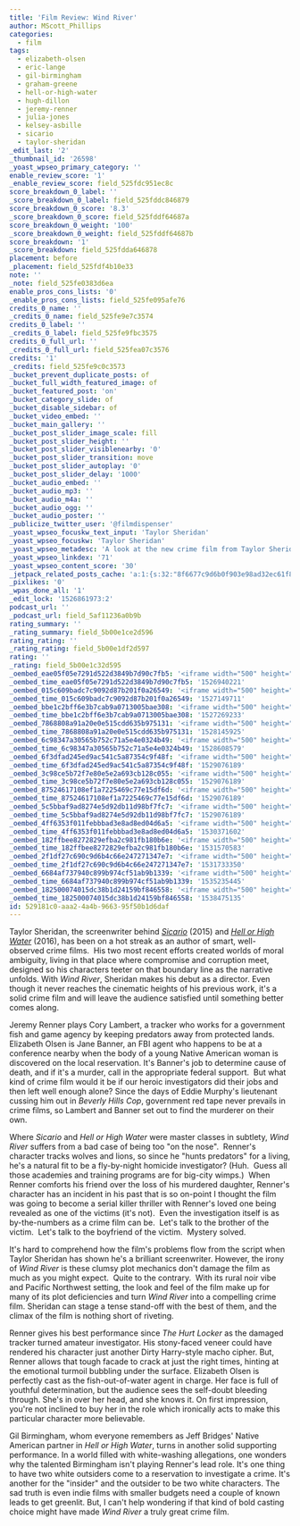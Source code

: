 ```yaml
---
title: 'Film Review: Wind River'
author: MScott_Phillips
categories:
  - film
tags:
  - elizabeth-olsen
  - eric-lange
  - gil-birmingham
  - graham-greene
  - hell-or-high-water
  - hugh-dillon
  - jeremy-renner
  - julia-jones
  - kelsey-asbille
  - sicario
  - taylor-sheridan
_edit_last: '2'
_thumbnail_id: '26598'
_yoast_wpseo_primary_category: ''
enable_review_score: '1'
_enable_review_score: field_525fdc951ec8c
score_breakdown_0_label: ''
_score_breakdown_0_label: field_525fddc846879
score_breakdown_0_score: '8.3'
_score_breakdown_0_score: field_525fddf64687a
score_breakdown_0_weight: '100'
_score_breakdown_0_weight: field_525fddf64687b
score_breakdown: '1'
_score_breakdown: field_525fdda646878
placement: before
_placement: field_525fdf4b10e33
note: ''
_note: field_525fe0383d6ea
enable_pros_cons_lists: '0'
_enable_pros_cons_lists: field_525fe095afe76
credits_0_name: ''
_credits_0_name: field_525fe9e7c3574
credits_0_label: ''
_credits_0_label: field_525fe9fbc3575
credits_0_full_url: ''
_credits_0_full_url: field_525fea07c3576
credits: '1'
_credits: field_525fe9c0c3573
_bucket_prevent_duplicate_posts: of
_bucket_full_width_featured_image: of
_bucket_featured_post: 'on'
_bucket_category_slide: of
_bucket_disable_sidebar: of
_bucket_video_embed: ''
_bucket_main_gallery: ''
_bucket_post_slider_image_scale: fill
_bucket_post_slider_height: ''
_bucket_post_slider_visiblenearby: '0'
_bucket_post_slider_transition: move
_bucket_post_slider_autoplay: '0'
_bucket_post_slider_delay: '1000'
_bucket_audio_embed: ''
_bucket_audio_mp3: ''
_bucket_audio_m4a: ''
_bucket_audio_ogg: ''
_bucket_audio_poster: ''
_publicize_twitter_user: '@filmdispenser'
_yoast_wpseo_focuskw_text_input: 'Taylor Sheridan'
_yoast_wpseo_focuskw: 'Taylor Sheridan'
_yoast_wpseo_metadesc: 'A look at the new crime film from Taylor Sheridan, the screenwriter behind Hell or High Water, starring Jeremey Renner and Elizabeth Olsen'
_yoast_wpseo_linkdex: '71'
_yoast_wpseo_content_score: '30'
_jetpack_related_posts_cache: 'a:1:{s:32:"8f6677c9d6b0f903e98ad32ec61f8deb";a:2:{s:7:"expires";i:1523896331;s:7:"payload";a:3:{i:0;a:1:{s:2:"id";i:25201;}i:1;a:1:{s:2:"id";i:25846;}i:2;a:1:{s:2:"id";i:13106;}}}}'
_pixlikes: '0'
_wpas_done_all: '1'
_edit_lock: '1526861973:2'
podcast_url: ''
_podcast_url: field_5af11236a0b9b
rating_summary: ''
_rating_summary: field_5b00e1ce2d596
rating_rating: ''
_rating_rating: field_5b00e1df2d597
rating: ''
_rating: field_5b00e1c32d595
_oembed_eae05f05e7291d522d3849b7d90c7fb5: '<iframe width="500" height="281" src="https://www.youtube.com/embed/9teNKmm9R3k?start=3&feature=oembed" frameborder="0" allow="autoplay; encrypted-media" allowfullscreen></iframe>'
_oembed_time_eae05f05e7291d522d3849b7d90c7fb5: '1526940221'
_oembed_015c609badc7c9092d87b201f0a26549: '<iframe width="500" height="281" src="https://www.youtube.com/embed/dkhBDhQ4OxM?feature=oembed" frameborder="0" allow="autoplay; encrypted-media" allowfullscreen></iframe>'
_oembed_time_015c609badc7c9092d87b201f0a26549: '1527149711'
_oembed_bbe1c2bff6e3b7cab9a0713005bae308: '<iframe width="500" height="281" src="https://www.youtube.com/embed/_DTbx7c7ez8?feature=oembed" frameborder="0" allow="autoplay; encrypted-media" allowfullscreen></iframe>'
_oembed_time_bbe1c2bff6e3b7cab9a0713005bae308: '1527269233'
_oembed_7868808a91a20e0e515cdd635b975131: '<iframe width="500" height="281" src="https://www.youtube.com/embed/PEZ2r1YGKSA?feature=oembed" frameborder="0" allow="autoplay; encrypted-media" allowfullscreen></iframe>'
_oembed_time_7868808a91a20e0e515cdd635b975131: '1528145925'
_oembed_6c98347a30565b752c71a5e4e0324b49: '<iframe width="500" height="281" src="https://www.youtube.com/embed/FhwktRDG_aQ?feature=oembed" frameborder="0" allow="autoplay; encrypted-media" allowfullscreen></iframe>'
_oembed_time_6c98347a30565b752c71a5e4e0324b49: '1528608579'
_oembed_6f3dfad245ed9ac541c5a87354c9f48f: '<iframe width="500" height="281" src="https://www.youtube.com/embed/rTMINaybeyE?feature=oembed" frameborder="0" allow="autoplay; encrypted-media" allowfullscreen></iframe>'
_oembed_time_6f3dfad245ed9ac541c5a87354c9f48f: '1529076189'
_oembed_3c98ce5b72f7e80e5e2a693cb128c055: '<iframe width="500" height="281" src="https://www.youtube.com/embed/j7RHHPN4gII?feature=oembed" frameborder="0" allow="autoplay; encrypted-media" allowfullscreen></iframe>'
_oembed_time_3c98ce5b72f7e80e5e2a693cb128c055: '1529076189'
_oembed_87524617108ef1a7225469c77e15df6d: '<iframe width="500" height="281" src="https://www.youtube.com/embed/bP8vCXPo-BA?feature=oembed" frameborder="0" allow="autoplay; encrypted-media" allowfullscreen></iframe>'
_oembed_time_87524617108ef1a7225469c77e15df6d: '1529076189'
_oembed_5c5bbaf9ad8274e5d92db11d98bf7fc7: '<iframe width="500" height="281" src="https://www.youtube.com/embed/yqAS2lPISa8?feature=oembed" frameborder="0" allow="autoplay; encrypted-media" allowfullscreen></iframe>'
_oembed_time_5c5bbaf9ad8274e5d92db11d98bf7fc7: '1529076189'
_oembed_4ff6353f011febbbad3e8ad8ed04d6a5: '<iframe width="500" height="281" src="https://www.youtube.com/embed/HikYI0jIAwU?feature=oembed" frameborder="0" allow="autoplay; encrypted-media" allowfullscreen></iframe>'
_oembed_time_4ff6353f011febbbad3e8ad8ed04d6a5: '1530371602'
_oembed_182ffbee8272829efba2c981fb180b6e: '<iframe width="500" height="281" src="https://www.youtube.com/embed/Seg_yBYPjG4?feature=oembed" frameborder="0" allow="autoplay; encrypted-media" allowfullscreen></iframe>'
_oembed_time_182ffbee8272829efba2c981fb180b6e: '1531570583'
_oembed_2f1df27c690c9d6b4c66e247271347e7: '<iframe width="500" height="281" src="https://www.youtube.com/embed/9XxLHyzsB_Q?feature=oembed" frameborder="0" allow="autoplay; encrypted-media" allowfullscreen></iframe>'
_oembed_time_2f1df27c690c9d6b4c66e247271347e7: '1531733350'
_oembed_6684af737940c899b974cf51ab9b1339: '<iframe width="500" height="281" src="https://www.youtube.com/embed/gp-8oB53P7k?feature=oembed" frameborder="0" allow="autoplay; encrypted-media" allowfullscreen></iframe>'
_oembed_time_6684af737940c899b974cf51ab9b1339: '1535235445'
_oembed_182500074015dc38b1d24159bf846558: '<iframe width="500" height="281" src="https://www.youtube.com/embed/USPd0vX2sdc?feature=oembed" frameborder="0" allow="autoplay; encrypted-media" allowfullscreen></iframe>'
_oembed_time_182500074015dc38b1d24159bf846558: '1538475135'
id: 529181c0-aaa2-4a4b-9663-95f50b1d6daf
---
```

<p>Taylor Sheridan, the screenwriter behind <a href="http://www.filmdispenser.com/adams-top-ten-films-of-2015/"><em>Sicario</em></a> (2015) and <a href="http://www.filmdispenser.com/hell-high-water-film-review-2016/"><em>Hell or High Water</em></a> (2016), has been on a hot streak as an author of smart, well-observed crime films.  His two most recent efforts created worlds of moral ambiguity, living in that place where compromise and corruption meet, designed so his characters teeter on that boundary line as the narrative unfolds. With <em>Wind River</em>, Sheridan makes his debut as a director. Even though it never reaches the cinematic heights of his previous work, it's a solid crime film and will leave the audience satisfied until something better comes along.</p>
<p>Jeremy Renner plays Cory Lambert, a tracker who works for a government fish and game agency by keeping predators away from protected lands. Elizabeth Olsen is Jane Banner, an FBI agent who happens to be at a conference nearby when the body of a young Native American woman is discovered on the local reservation. It's Banner's job to determine cause of death, and if it's a murder, call in the appropriate federal support.  But what kind of crime film would it be if our heroic investigators did their jobs and then left well enough alone? Since the days of Eddie Murphy's lieutenant cussing him out in <em>Beverly Hills Cop</em>, government red tape never prevails in crime films, so Lambert and Banner set out to find the murderer on their own.</p>
<p>Where <em>Sicario</em> and <em>Hell or High Water</em> were master classes in subtlety, <em>Wind River </em>suffers from a bad case of being too "on the nose".  Renner's character tracks wolves and lions, so since he "hunts predators" for a living, he's a natural fit to be a fly-by-night homicide investigator? (Huh.  Guess all those academies and training programs are for big-city wimps.)  When Renner comforts his friend over the loss of his murdered daughter, Renner's character has an incident in his past that is so on-point I thought the film was going to become a serial killer thriller with Renner's loved one being revealed as one of the victims (it's not).  Even the investigation itself is as by-the-numbers as a crime film can be.  Let's talk to the brother of the victim.  Let's talk to the boyfriend of the victim.  Mystery solved.</p>
<p>It's hard to comprehend how the film's problems flow from the script when Taylor Sheridan has shown he's a brilliant screenwriter. However, the irony of <em>Wind River</em> is these clumsy plot mechanics don't damage the film as much as you might expect.  Quite to the contrary.  With its rural noir vibe and Pacific Northwest setting, the look and feel of the film make up for many of its plot deficiencies and turn <em>Wind River</em> into a compelling crime film. Sheridan can stage a tense stand-off with the best of them, and the climax of the film is nothing short of riveting.</p>
<p>Renner gives his best performance since <em>The Hurt Locker</em> as the damaged tracker turned amateur investigator. His stony-faced veneer could have rendered his character just another Dirty Harry-style macho cipher. But, Renner allows that tough facade to crack at just the right times, hinting at the emotional turmoil bubbling under the surface. Elizabeth Olsen is perfectly cast as the fish-out-of-water agent in charge. Her face is full of youthful determination, but the audience sees the self-doubt bleeding through. She's in over her head, and she knows it. On first impression, you're not inclined to buy her in the role which ironically acts to make this particular character more believable.</p>
<p>Gil Birmingham, whom everyone remembers as Jeff Bridges' Native American partner in <em>Hell or High Water</em>, turns in another solid supporting performance. In a world filled with white-washing allegations, one wonders why the talented Birmingham isn't playing Renner's lead role. It's one thing to have two white outsiders come to a reservation to investigate a crime. It's another for the "insider" and the outsider to be two white characters. The sad truth is even indie films with smaller budgets need a couple of known leads to get greenlit. But, I can't help wondering if that kind of bold casting choice might have made <em>Wind River</em> a truly great crime film.</p>
<p>&nbsp;</p>
<p>&nbsp;</p>
<p>&nbsp;</p>
